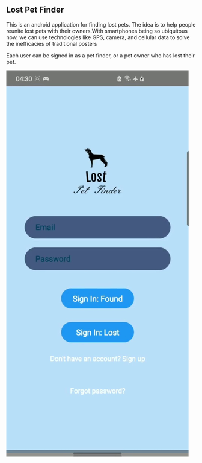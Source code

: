 ## Lost Pet Finder

This is an android application for finding lost pets. The idea is to help people reunite lost pets with their owners.With smartphones being so ubiquitous now, we can use technologies like GPS, camera, and cellular data to solve the inefficacies of traditional posters


Each user can be signed in as a pet finder, or a pet owner who has lost their pet.

![login page](READMEPICTURES/0.jpg)
